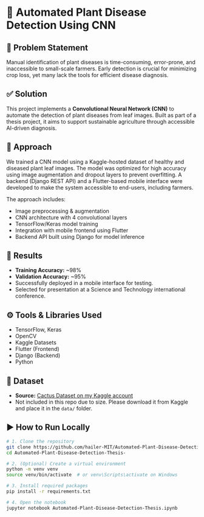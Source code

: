 # 🌿 Automated Plant Disease Detection Using CNN

## 🧠 Problem Statement

Manual identification of plant diseases is time-consuming, error-prone, and inaccessible to small-scale farmers. Early detection is crucial for minimizing crop loss, yet many lack the tools for efficient disease diagnosis.

## ✅ Solution

This project implements a **Convolutional Neural Network (CNN)** to automate the detection of plant diseases from leaf images. Built as part of a thesis project, it aims to support sustainable agriculture through accessible AI-driven diagnosis.

## 🔧 Approach

We trained a CNN model using a Kaggle-hosted dataset of healthy and diseased plant leaf images. The model was optimized for high accuracy using image augmentation and dropout layers to prevent overfitting. A backend (Django REST API) and a Flutter-based mobile interface were developed to make the system accessible to end-users, including farmers.

The approach includes:
- Image preprocessing & augmentation
- CNN architecture with 4 convolutional layers
- TensorFlow/Keras model training
- Integration with mobile frontend using Flutter
- Backend API built using Django for model inference

## 🧪 Results

- **Training Accuracy:** ~98%
- **Validation Accuracy:** ~95%
- Successfully deployed in a mobile interface for testing.
- Selected for presentation at a Science and Technology international conference.

## ⚙️ Tools & Libraries Used

- TensorFlow, Keras
- OpenCV
- Kaggle Datasets
- Flutter (Frontend)
- Django (Backend)
- Python

## 📁 Dataset

- **Source:** [Cactus Dataset on my Kaggle account](https://www.kaggle.com/datasets/hailom/cactus)
- Not included in this repo due to size. Please download it from Kaggle and place it in the `data/` folder.

## ▶️ How to Run Locally

```bash
# 1. Clone the repository
git clone https://github.com/hailer-MIT/Automated-Plant-Disease-Detection-Thesis-.git
cd Automated-Plant-Disease-Detection-Thesis-

# 2. (Optional) Create a virtual environment
python -m venv venv
source venv/bin/activate  # or venv\Scripts\activate on Windows

# 3. Install required packages
pip install -r requirements.txt

# 4. Open the notebook
jupyter notebook Automated-Plant-Disease-Detection-Thesis.ipynb
